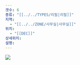 ```yaml
---
갯수: 6
종류: "[[../../TYPES/리필|리필]]"
지역:
  - "[[../../ZONE/사무실|사무실]]"
위치:
  - "[[DEC]]"
상세위치: 
설명:
---
```

![](http://192.168.50.22/devices/250118_IMG_0007.jpg)